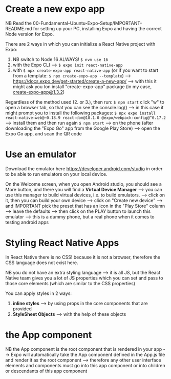 # Create a new expo app

NB Read the 00-Fundamental-Ubuntu-Expo-Setup/IMPORTANT-README.md for setting up your PC, installing Expo and having the correct Node version for Expo.

There are 2 ways in which you can initialize a React Native project with Expo:
1. NB switch to Node 16 ALWAYS! `$ nvm use 16`
2. with the Expo CLI --> `$ expo init react-native-app`
3. with `$ npx create-expo-app react-native-app` (or if you want to start from a template: `$ npx create-expo-app --template`) --> https://docs.expo.dev/get-started/create-a-new-app/ --> with this it might ask you ton install "create-expo-app" package (in my case, create-expo-app@1.3.2)

Regardless of the method used (2. or 3.), then run:
`$ npm start`
click "w" to open a browser tab, so that you can see the console.log()
--> in this case it might prompt you to install the following packages: 
`$ npx expo install react-native-web@~0.18.9 react-dom@18.1.0 @expo/webpack-config@^0.17.2`
--> install them and then run again `$ npm start`
--> on the phone (after downloading the "Expo Go" app from the Google Play Store) --> open the Expo Go app, and scan the QR code


# Use an emulator
Download the emulator here https://developer.android.com/studio in order to be able to run emulators on your local device.

On the Welcome screen, when you open Android studio, you should see a More button,  and there you will find a **Virtual Device Manager** --> you can use this manager to build virtual devices, i.e. to build emulators. --> click on it, then you can build your own device
--> click on "Create new device" --> and IMPORTANT pick the preset that has an icon in the "Play Store" column
--> leave the defaults --> then click on the PLAY button to launch this emulator --> this is a dummy phone, but a real phone when it comes to testing android apps

# Styling React Native Apps
In React Native there is no CSS! because it is not a browser, therefore the CSS language does not exist here.

NB you do not have an extra styling language --> it is all JS, but the React Native team gives you a lot of JS properties which you can set and pass to those core elements (which are similar to the CSS properties)

You can apply styles in 2 ways:
1. **inline styles** --> by using props in the core components that are provided
2. **StyleSheet Objects** --> with the help of these objects


# the App component
NB the App component is the root component that is rendered in your app --> Expo will automatically take the App component defined in the App.js file and render it as the root component --> therefore any other user interface elements and components must go into this app component or into children or descendants of this app component
